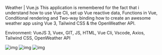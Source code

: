 Weather | Vue.js
This application is remembered for the fact that i understand how to use Vue Cli, set up Vue reactive data, Functions in Vue, Conditional rendering and Two-way binding how to create an awesome weather app using Vue 3, Tailwind CSS & the OpenWeather API.



Environment: VueJS 3, Vuex, GIT, JS, HTML, Vue Cli, Vscode, Axios, Tailwind CSS, OpenWeather API

![img](https://raw.githubusercontent.com/panifedov/Panifedov.github.io/main/assets/img/img-portfolio/Weather1.png)
![img](https://raw.githubusercontent.com/panifedov/Panifedov.github.io/main/assets/img/img-portfolio/Weather2.png)
![img](https://raw.githubusercontent.com/panifedov/Panifedov.github.io/main/assets/img/img-portfolio/Weather3.png)
